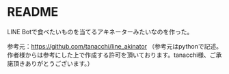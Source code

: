 # README

LINE Botで食べたいものを当てるアキネーターみたいなのを作った。

参考元：https://github.com/tanacchi/line_akinator
（参考元はpythonで記述。作者様からは参考にした上で作成する許可を頂いております。tanacchi様、ご承諾頂きありがとうございます。）
